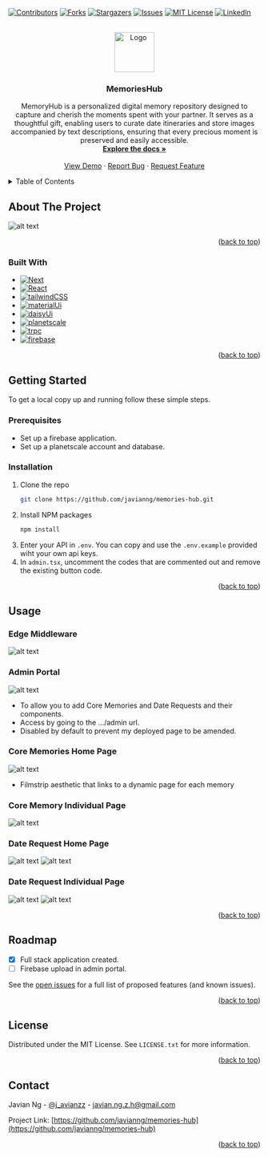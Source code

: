 <!-- Improved compatibility of back to top link: See: https://github.com/othneildrew/Best-README-Template/pull/73 -->

<a name="readme-top"></a>

<!--
*** Thanks for checking out the Best-README-Template. If you have a suggestion
*** that would make this better, please fork the repo and create a pull request
*** or simply open an issue with the tag "enhancement".
*** Don't forget to give the project a star!
*** Thanks again! Now go create something AMAZING! :D
-->

<!-- PROJECT SHIELDS -->
<!--
*** I'm using markdown "reference style" links for readability.
*** Reference links are enclosed in brackets [ ] instead of parentheses ( ).
*** See the bottom of this document for the declaration of the reference variables
*** for contributors-url, forks-url, etc. This is an optional, concise syntax you may use.
*** https://www.markdownguide.org/basic-syntax/#reference-style-links
-->

[![Contributors][contributors-shield]][contributors-url]
[![Forks][forks-shield]][forks-url]
[![Stargazers][stars-shield]][stars-url]
[![Issues][issues-shield]][issues-url]
[![MIT License][license-shield]][license-url]
[![LinkedIn][linkedin-shield]][linkedin-url]

<!-- PROJECT LOGO -->
<br />
<div align="center">
  <a href="https://github.com/javianng/memories-hub">
    <img src="public/favicon.ico" alt="Logo" width="80" height="80">
  </a>

<h3 align="center">MemoriesHub</h3>

  <p align="center">
    MemoryHub is a personalized digital memory repository designed to capture and cherish the moments spent with your partner. It serves as a thoughtful gift, enabling users to curate date itineraries and store images accompanied by text descriptions, ensuring that every precious moment is preserved and easily accessible.
    <br />
    <a href="https://github.com/javianng/memories-hub"><strong>Explore the docs »</strong></a>
    <br />
    <br />
    <a href="https://github.com/javianng/memories-hub">View Demo</a>
    ·
    <a href="https://github.com/javianng/memories-hub/issues">Report Bug</a>
    ·
    <a href="https://github.com/javianng/memories-hub/issues">Request Feature</a>
  </p>
</div>

<!-- TABLE OF CONTENTS -->
<details>
  <summary>Table of Contents</summary>
  <ol>
    <li>
      <a href="#about-the-project">About The Project</a>
      <ul>
        <li><a href="#built-with">Built With</a></li>
      </ul>
    </li>
    <li>
      <a href="#getting-started">Getting Started</a>
      <ul>
        <li><a href="#prerequisites">Prerequisites</a></li>
        <li><a href="#installation">Installation</a></li>
      </ul>
    </li>
    <li><a href="#usage">Usage</a></li>
    <li><a href="#roadmap">Roadmap</a></li>
    <li><a href="#license">License</a></li>
    <li><a href="#contact">Contact</a></li>
    <li><a href="#acknowledgments">Acknowledgments</a></li>
  </ol>
</details>

<!-- ABOUT THE PROJECT -->

## About The Project

![alt text](/public/readme/image.png)

<p align="right">(<a href="#readme-top">back to top</a>)</p>

### Built With

- [![Next][Next.js]][Next-url]
- [![React][React.js]][React-url]
- [![tailwindCSS][tailwindCSS-shield]][tailwindCSS-url]
- [![materialUi][materialUi-shield]][materialUi-url]
- [![daisyUi][daisyUi-shield]][daisyUi-url]
- [![planetscale][planetscale-shield]][planetscale-url]
- [![trpc][trpc-shield]][trpc-url]
- [![firebase][firebase-shield]][firebase-url]

<p align="right">(<a href="#readme-top">back to top</a>)</p>

<!-- GETTING STARTED -->

## Getting Started

To get a local copy up and running follow these simple steps.

### Prerequisites

- Set up a firebase application.
- Set up a planetscale account and database.

### Installation

1. Clone the repo
   ```sh
   git clone https://github.com/javianng/memories-hub.git
   ```
2. Install NPM packages
   ```sh
   npm install
   ```
3. Enter your API in `.env`. You can copy and use the `.env.example` provided wiht your own api keys.
4. In `admin.tsx`, uncomment the codes that are commented out and remove the existing button code.

<p align="right">(<a href="#readme-top">back to top</a>)</p>

<!-- USAGE EXAMPLES -->

## Usage

### Edge Middleware

![alt text](public/readme/image-1.png)

### Admin Portal

![alt text](public/readme/image-2.png)

- To allow you to add Core Memories and Date Requests and their components.
- Access by going to the .../admin url.
- Disabled by default to prevent my deployed page to be amended.

### Core Memories Home Page

![alt text](public/readme/image-3.png)

- Filmstrip aesthetic that links to a dynamic page for each memory

### Core Memory Individual Page

![alt text](public/readme/image-4.png)

### Date Request Home Page

![alt text](public/readme/image-5.png)
![alt text](public/readme/image-8.png)

### Date Request Individual Page

![alt text](public/readme/image-6.png)
![alt text](public/readme/image-7.png)

<p align="right">(<a href="#readme-top">back to top</a>)</p>

<!-- ROADMAP -->

## Roadmap

- [x] Full stack application created.
- [ ] Firebase upload in admin portal.

See the [open issues](https://github.com/javianng/memories-hub/issues) for a full list of proposed features (and known issues).

<p align="right">(<a href="#readme-top">back to top</a>)</p>

<!-- LICENSE -->

## License

Distributed under the MIT License. See `LICENSE.txt` for more information.

<p align="right">(<a href="#readme-top">back to top</a>)</p>

<!-- CONTACT -->

## Contact

Javian Ng - [@j_avianzz](https://twitter.com/j_avianzz) - javian.ng.z.h@gmail.com

Project Link: [https://github.com/javianng/memories-hub](https://github.com/javianng/memories-hub)

<p align="right">(<a href="#readme-top">back to top</a>)</p>

<!-- MARKDOWN LINKS & IMAGES -->
<!-- https://www.markdownguide.org/basic-syntax/#reference-style-links -->

[contributors-shield]: https://img.shields.io/github/contributors/javianng/memories-hub.svg?style=for-the-badge
[contributors-url]: https://github.com/javianng/memories-hub/graphs/contributors
[forks-shield]: https://img.shields.io/github/forks/javianng/memories-hub.svg?style=for-the-badge
[forks-url]: https://github.com/javianng/memories-hub/network/members
[stars-shield]: https://img.shields.io/github/stars/javianng/memories-hub.svg?style=for-the-badge
[stars-url]: https://github.com/javianng/memories-hub/stargazers
[issues-shield]: https://img.shields.io/github/issues/javianng/memories-hub.svg?style=for-the-badge
[issues-url]: https://github.com/javianng/memories-hub/issues
[license-shield]: https://img.shields.io/github/license/javianng/memories-hub.svg?style=for-the-badge
[license-url]: https://github.com/javianng/memories-hub/blob/master/LICENSE.txt
[linkedin-shield]: https://img.shields.io/badge/-LinkedIn-black.svg?style=for-the-badge&logo=linkedin&colorB=555
[linkedin-url]: https://linkedin.com/in/javianngzh
[product-screenshot]: images/screenshot.png
[Next.js]: https://img.shields.io/badge/next.js-000000?style=for-the-badge&logo=nextdotjs&logoColor=white
[Next-url]: https://nextjs.org/
[React.js]: https://img.shields.io/badge/React-20232A?style=for-the-badge&logo=react&logoColor=61DAFB
[React-url]: https://reactjs.org/
[tailwindCSS-shield]: https://img.shields.io/badge/tailwindcss-20232A?style=for-the-badge&logo=tailwindcss
[tailwindCSS-url]: https://tailwindcss.com/
[materialUi-shield]: https://img.shields.io/badge/mui-20232A?style=for-the-badge&logo=mui
[materialUi-url]: https://tailwindcss.com/
[daisyUi-shield]: https://img.shields.io/badge/daisyui-20232A?style=for-the-badge&logo=daisyui
[daisyUi-url]: https://daisyui.com/
[planetscale-shield]: https://img.shields.io/badge/planetscale-20232A?style=for-the-badge&logo=planetscale
[planetscale-url]: https://planetscale.com/
[trpc-shield]: https://img.shields.io/badge/trpc-20232A?style=for-the-badge&logo=trpc
[trpc-url]: https://trpc.io/
[firebase-shield]: https://img.shields.io/badge/firebase-20232A?style=for-the-badge&logo=firebase
[firebase-url]: https://firebase.google.com/
